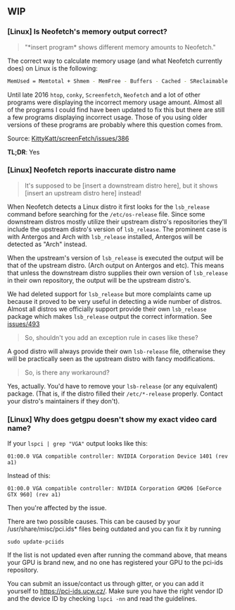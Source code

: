 ## WIP

### [Linux] Is Neofetch's memory output correct? 

> "\*insert program\* shows different memory amounts to Neofetch."

The correct way to calculate memory usage (and what Neofetch currently does) on Linux is the following:

```sh
MemUsed = Memtotal + Shmem - MemFree - Buffers - Cached - SReclaimable
```
Until late 2016 `htop`, `conky`, `Screenfetch`, `Neofetch` and a lot of other programs were displaying the incorrect memory usage amount. Almost all of the programs I could find have been updated to fix this but there are still a few programs displaying incorrect usage. Those of you using older versions of these programs are probably where this question comes from.

Source: [KittyKatt/screenFetch/issues/386](https://github.com/KittyKatt/screenFetch/issues/386#issuecomment-249312716)

**TL;DR**: Yes


### [Linux] Neofetch reports inaccurate distro name

>It's supposed to be [insert a downstream distro here], but it shows [insert an upstream distro here] instead!

When Neofetch detects a Linux distro it first looks for the `lsb_release` command before searching for the `/etc/os-release` file. Since some downstream distros mostly utilize their upstream distro's repositories they'll include the upstream distro's version of `lsb_release`. The prominent case is with Antergos and Arch with `lsb_release` installed, Antergos will be detected as "Arch" instead. 

When the upstream's version of `lsb_release` is executed the output will be that of the upstream distro. (Arch output on Antergos and etc). This means that unless the downstream distro supplies their own version of `lsb_release` in their own repository, the output will be the upstream distro's.

We had deleted support for `lsb_release` but more complaints came up because it proved to be very useful in detecting a wide number of distros. Almost all distros we officially support provide their own `lsb_release` package which makes `lsb_release` output the correct information. See [issues/493](https://github.com/dylanaraps/neofetch/issues/493)

>So, shouldn't you add an exception rule in cases like these?

A good distro will always provide their own `lsb-release` file, otherwise they will be practically seen as the upstream distro with fancy modifications.

>So, is there any workaround?

Yes, actually. You'd have to remove your `lsb-release` (or any equivalent) package. (That is, if the distro filled their `/etc/*-release` properly. Contact your distro's maintainers if they don't).

### [Linux] Why does getgpu doesn't show my exact video card name?

If your `lspci | grep "VGA"` output looks like this:

`01:00.0 VGA compatible controller: NVIDIA Corporation Device 1401 (rev a1)`

Instead of this:

`01:00.0 VGA compatible controller: NVIDIA Corporation GM206 [GeForce GTX 960] (rev a1)`

Then you're affected by the issue.

There are two possible causes. This can be caused by your /usr/share/misc/pci.ids\* files being outdated and you can fix it by running

`sudo update-pciids`

If the list is not updated even after running the command above, that means your GPU is brand new, and no one has registered your GPU to the pci-ids repository.

You can submit an issue/contact us through gitter, or you can add it yourself to https://pci-ids.ucw.cz/. Make sure you have the right vendor ID and the device ID by checking `lspci -nn` and read the guidelines.